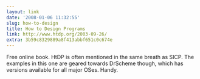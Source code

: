 ```yaml
---
layout: link
date: '2008-01-06 11:32:55'
slug: how-to-design
title: How to Design Programs
link: http://www.htdp.org/2003-09-26/
extra: 3b59c8329889a8f413abbf651c0c674e
---
```


Free online book. HtDP is often mentioned in the same breath as SICP. The examples in this one are geared towards DrScheme though, which has versions available for all major OSes. Handy.